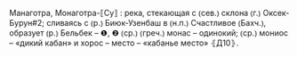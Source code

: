 ---
---

Манаготра, Монаготра-⟦Су⟧
: река, стекающая с ⦅сев.⦆ склона ⦅г.⦆ Оксек-Бурун#2; сливаясь с ⦅р.⦆ Биюк-Узенбаш в ⦅н.п.⦆ Счастливое ⦅Бахч.⦆, образует ⦅р.⦆ Бельбек – ❶, ❷ ⦅ср.⦆ ⦅греч.⦆ монас – одинокий; ⦅ср.⦆ мониос – «дикий кабан» и хорос – место – «кабанье место» ⦃Д10⦄.

